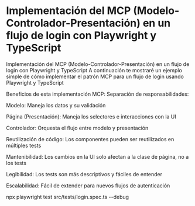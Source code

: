 # Implementación del MCP (Modelo-Controlador-Presentación) en un flujo de login con Playwright y TypeScript

Implementación del MCP (Modelo-Controlador-Presentación) en un flujo de login con Playwright y TypeScript
A continuación te mostraré un ejemplo simple de cómo implementar el patrón MCP para un flujo de login usando Playwright y TypeScript


Beneficios de esta implementación MCP:
Separación de responsabilidades:

Modelo: Maneja los datos y su validación

Página (Presentación): Maneja los selectores e interacciones con la UI

Controlador: Orquesta el flujo entre modelo y presentación

Reutilización de código: Los componentes pueden ser reutilizados en múltiples tests

Mantenibilidad: Los cambios en la UI solo afectan a la clase de página, no a los tests

Legibilidad: Los tests son más descriptivos y fáciles de entender

Escalabilidad: Fácil de extender para nuevos flujos de autenticación


npx playwright test src/tests/login.spec.ts  --debug